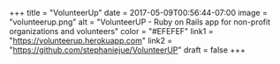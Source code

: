 +++
title = "VolunteerUp"
date = 2017-05-09T00:56:44-07:00
image = "volunteerup.png"
alt = "VolunteerUP - Ruby on Rails app for non-profit organizations and volunteers"
color = "#EFEFEF"
link1 = "https://volunteerup.herokuapp.com"
link2 = "https://github.com/stephaniejue/VolunteerUP"
draft = false
+++

